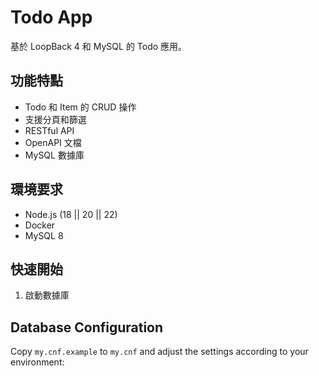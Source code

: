 # Todo App

基於 LoopBack 4 和 MySQL 的 Todo 應用。

## 功能特點

- Todo 和 Item 的 CRUD 操作
- 支援分頁和篩選
- RESTful API
- OpenAPI 文檔
- MySQL 數據庫

## 環境要求

- Node.js (18 || 20 || 22)
- Docker
- MySQL 8

## 快速開始

1. 啟動數據庫

## Database Configuration

Copy `my.cnf.example` to `my.cnf` and adjust the settings according to your environment:
